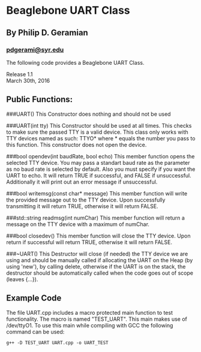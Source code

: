 Beaglebone UART Class
=====================
By Philip D. Geramian
---------------------
### pdgerami@syr.edu

The following code provides a Beaglebone UART Class.

Release 1.1  
March 30th, 2016

Public Functions:
-----------------
###UART()
This Constructor does nothing and should not be used

###UART(int tty)
This Constructor should be used at all times.
This checks to make sure the passed TTY is a valid 
device. This class only works with TTY devices named
as such: TTYO* where * equals the number you pass to 
this function. This constructor does not open the 
device.

###bool opendev(int baudRate, bool echo)
This member function opens the selected TTY device.
You may pass a standart baud rate as the parameter as
no baud rate is selected by default. Also you must 
specify if you want the UART to echo. It will return 
TRUE if successful, and FALSE if unsuccessful. 
Additionally it will print out an error message if 
unsuccessful. 

###bool writemsg(const char* message)
This member function will write the provided message
out to the TTY device. Upon successfully transmitting 
it will return TRUE, otherwise it will return FALSE.

###std::string readmsg(int numChar)
This member function will return a message on the TTY 
device with a maximum of numChar.

###bool closedev()
This member function will close the TTY device. Upon 
return if successful will return TRUE, otherwise it 
will return FALSE.

###~UART()
This Destructor will close (if needed) the TTY device 
we are using and should be manually called if allocating 
the UART on the Heap (by using 'new'), by calling delete, 
otherwise if the UART is on the stack, the destructor 
should be automatically called when the code goes out of 
scope (leaves {...}).

Example Code
------------
The file UART.cpp includes a macro protected main 
function to test functionality. The macro is named
"TEST_UART". This main makes use of /dev/ttyO1.
To use this main while compiling with 
GCC the following command can be used:

```g++ -D TEST_UART UART.cpp -o UART_TEST```
